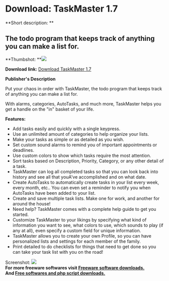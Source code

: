 # Download: TaskMaster 1.7

**Short description: **

## The todo program that keeps track of anything you can make a list for.

  
**Thumbshot: **![](http://www.freewarefiles.com/screenshot/taskmaster17_md.gif)   
  
**Download link:** [Download TaskMaster 1.7](http://freesoftwares.boysofts.com/TaskMaster_program_20953.html)  
  

**Publisher's Description**  
  

Put your chaos in order with TaskMaster, the todo program that keeps track of
anything you can make a list for.

With alarms, categories, AutoTasks, and much more, TaskMaster helps you get a
handle on the "in" basket of your life.

**Features:**

  * Add tasks easily and quickly with a single keypress. 
  * Use an unlimited amount of categories to help organize your lists. 
  * Make your tasks as simple or as detailed as you wish. 
  * Set custom sound alarms to remind you of important appointments or deadlines. 
  * Use custom colors to show which tasks require the most attention. 
  * Sort tasks based on Description, Priority, Category, or any other detail of a task. 
  * TaskMaster can log all completed tasks so that you can look back into history and see all that youA've accomplished and on what date. 
  * Create AutoTasks to automatically create tasks in your list every week, every month, etc.. You can even set a reminder to notify you when AutoTasks have been added to your list. 
  * Create and save multiple task lists. Make one for work, and another for around the house! 
  * Need help? TaskMaster comes with a complete help guide to get you started. 
  * Customize TaskMaster to your likings by specifying what kind of information you want to see, what colors to use, which sounds to play (if any at all), even specify a custom field for unique information. 
  * TaskMaster allows you to create your own Profile, so you can have personalized lists and settings for each member of the family. 
  * Print detailed to do checklists for things that need to get done so you can take your task list with you on the road! 

  
  
Screenshot: ![](http://www.freewarefiles.com/screenshot/taskmaster17.gif)  
**For more freeware softwares visit [Freeware software downloads.](http://freesoftwares.boysofts.com/)**   
**And [Free softwares and php script downloads.](http://www.boysofts.com/)**

